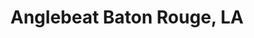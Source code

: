 ---
state: LA
region: BatonRouge
title: "Anglebeat Baton Rouge, LA"
event_url: https://www.eventbrite.com/e/angelbeat-technology-seminar-on-cloudsecurityaidata-registration-54216748755
start_date: 2019-10-16
cost: $200
topics: [ cloud, dataai, security ]
---